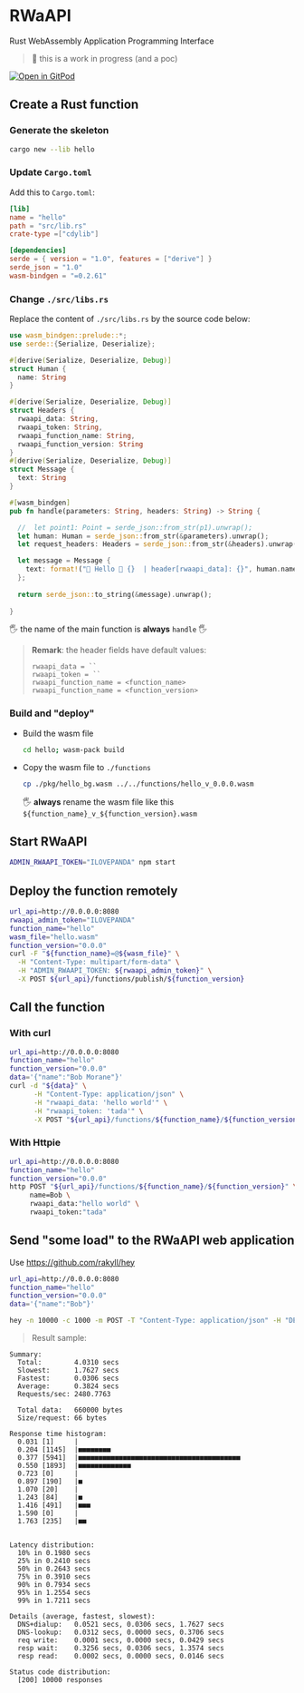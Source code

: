# RWaAPI
Rust WebAssembly Application Programming Interface

> 🚧 this is a work in progress (and a poc)

[![Open in GitPod](https://gitpod.io/button/open-in-gitpod.svg)](https://gitpod.io/#https://github.com/bots-garden/rwaapi)

## Create a Rust function

### Generate the skeleton

```bash
cargo new --lib hello
```

### Update `Cargo.toml`

Add this to `Cargo.toml`:

```toml
[lib]
name = "hello"
path = "src/lib.rs"
crate-type =["cdylib"]

[dependencies]
serde = { version = "1.0", features = ["derive"] }
serde_json = "1.0"
wasm-bindgen = "=0.2.61"
```

### Change `./src/libs.rs`


Replace the content of `./src/libs.rs` by the source code below:

```rust
use wasm_bindgen::prelude::*;
use serde::{Serialize, Deserialize};

#[derive(Serialize, Deserialize, Debug)]
struct Human {
  name: String
}

#[derive(Serialize, Deserialize, Debug)]
struct Headers {
  rwaapi_data: String,
  rwaapi_token: String,
  rwaapi_function_name: String,
  rwaapi_function_version: String
}
#[derive(Serialize, Deserialize, Debug)]
struct Message {
  text: String
}

#[wasm_bindgen]
pub fn handle(parameters: String, headers: String) -> String {

  //  let point1: Point = serde_json::from_str(p1).unwrap();
  let human: Human = serde_json::from_str(&parameters).unwrap();
  let request_headers: Headers = serde_json::from_str(&headers).unwrap();

  let message = Message {
    text: format!("👋 Hello 🤖 {}  | header[rwaapi_data]: {}", human.name, request_headers.rwaapi_data)
  };
  
  return serde_json::to_string(&message).unwrap();
  
}
```

🖐️ the name of the main function is **always** `handle` 🖐️

> **Remark**: the header fields have default values:
> ```
> rwaapi_data = ``
> rwaapi_token = ``
> rwaapi_function_name = <function_name>
> rwaapi_function_name = <function_version>
> ```
### Build and "deploy"

- Build the wasm file
  ```bash
  cd hello; wasm-pack build
  ```
- Copy the wasm file to `./functions`
  ```bash
  cp ./pkg/hello_bg.wasm ../../functions/hello_v_0.0.0.wasm
  ```
  🖐️ **always** rename the wasm file like this `${function_name}_v_${function_version}.wasm`

## Start RWaAPI

```bash
ADMIN_RWAAPI_TOKEN="ILOVEPANDA" npm start
```

## Deploy the function remotely

```bash
url_api=http://0.0.0.0:8080
rwaapi_admin_token="ILOVEPANDA"
function_name="hello"
wasm_file="hello.wasm"
function_version="0.0.0"
curl -F "${function_name}=@${wasm_file}" \
  -H "Content-Type: multipart/form-data" \
  -H "ADMIN_RWAAPI_TOKEN: ${rwaapi_admin_token}" \
  -X POST ${url_api}/functions/publish/${function_version}
```

## Call the function

### With curl

```bash
url_api=http://0.0.0.0:8080
function_name="hello"
function_version="0.0.0"
data='{"name":"Bob Morane"}'
curl -d "${data}" \
      -H "Content-Type: application/json" \
      -H "rwaapi_data: 'hello world'" \
      -H "rwaapi_token: 'tada'" \
      -X POST "${url_api}/functions/${function_name}/${function_version}"
```

### With Httpie

```bash
url_api=http://0.0.0.0:8080
function_name="hello"
function_version="0.0.0"
http POST "${url_api}/functions/${function_name}/${function_version}" \
     name=Bob \
     rwaapi_data:"hello world" \
     rwaapi_token:"tada"
```

## Send "some load" to the RWaAPI web application

Use https://github.com/rakyll/hey

```bash
url_api=http://0.0.0.0:8080
function_name="hello"
function_version="0.0.0"
data='{"name":"Bob"}'

hey -n 10000 -c 1000 -m POST -T "Content-Type: application/json" -H "DEMO_TOKEN:hello" -d ${data} "${url_api}/functions/${function_name}/${function_version}" 
```

> Result sample:
```text
Summary:
  Total:        4.0310 secs
  Slowest:      1.7627 secs
  Fastest:      0.0306 secs
  Average:      0.3824 secs
  Requests/sec: 2480.7763
  
  Total data:   660000 bytes
  Size/request: 66 bytes

Response time histogram:
  0.031 [1]     |
  0.204 [1145]  |■■■■■■■■
  0.377 [5941]  |■■■■■■■■■■■■■■■■■■■■■■■■■■■■■■■■■■■■■■■■
  0.550 [1893]  |■■■■■■■■■■■■■
  0.723 [0]     |
  0.897 [190]   |■
  1.070 [20]    |
  1.243 [84]    |■
  1.416 [491]   |■■■
  1.590 [0]     |
  1.763 [235]   |■■


Latency distribution:
  10% in 0.1980 secs
  25% in 0.2410 secs
  50% in 0.2643 secs
  75% in 0.3910 secs
  90% in 0.7934 secs
  95% in 1.2554 secs
  99% in 1.7211 secs

Details (average, fastest, slowest):
  DNS+dialup:   0.0521 secs, 0.0306 secs, 1.7627 secs
  DNS-lookup:   0.0312 secs, 0.0000 secs, 0.3706 secs
  req write:    0.0001 secs, 0.0000 secs, 0.0429 secs
  resp wait:    0.3256 secs, 0.0306 secs, 1.3574 secs
  resp read:    0.0002 secs, 0.0000 secs, 0.0146 secs

Status code distribution:
  [200] 10000 responses
```
